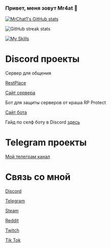 ### Привет, меня зовут Mr4at 👋

[![MrChat1's GitHub stats](https://github-readme-stats.vercel.app/api?username=MrChat1)](https://github.com/anuraghazra/github-readme-stats)

![GitHub streak stats](https://github-readme-streak-stats.herokuapp.com/?user=MrChat1&theme=tokyonight&show_icons=true)  

[![My Skills](https://skillicons.dev/icons?i=py,html,js,ps)](https://rp-protect.tk)


# Discord проекты 

Сервер для общения 

[RestPlace](https://discord.gg/restplace)

[Сайт сервера](https://discord.com/servers/restplace-skyplace-598155494321946625)

Бот для защиты серверов от краша RP Protect 

[Сайт бота](https://rp-protect.tk/)

Гайд по селф боту в Discord [здесь](https://github.com/MrChat1/self-guide)

# Telegram проекты 

[Мой телеграм канал](https://t.me/mr4atofficial)

# Связь со мной

[Discord]( https://discordapp.com/users/701866992164143154/)

[Telegram](https://t.me/Mr4at)

[Steam](https://steamcommunity.com/profiles/76561198931142984)

[Reddit](https://www.reddit.com/user/MrChat1)

[Twitch](https://www.twitch.tv/mr4at)

[Tik Tok](https://www.tiktok.com/@mr4at)
